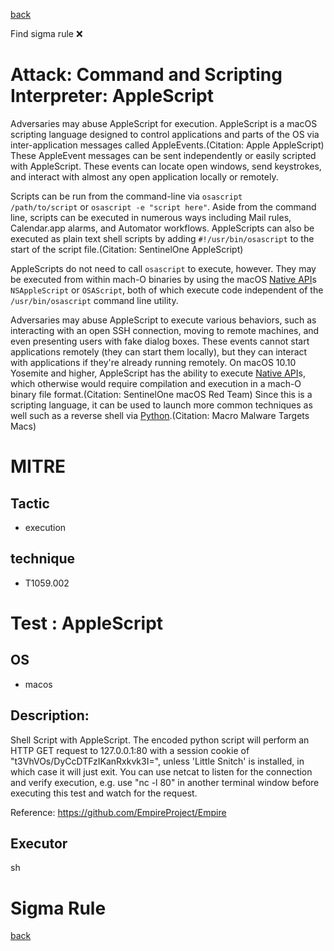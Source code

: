 
[back](../index.md)

Find sigma rule :x: 

# Attack: Command and Scripting Interpreter: AppleScript 

Adversaries may abuse AppleScript for execution. AppleScript is a macOS scripting language designed to control applications and parts of the OS via inter-application messages called AppleEvents.(Citation: Apple AppleScript) These AppleEvent messages can be sent independently or easily scripted with AppleScript. These events can locate open windows, send keystrokes, and interact with almost any open application locally or remotely.

Scripts can be run from the command-line via <code>osascript /path/to/script</code> or <code>osascript -e "script here"</code>. Aside from the command line, scripts can be executed in numerous ways including Mail rules, Calendar.app alarms, and Automator workflows. AppleScripts can also be executed as plain text shell scripts by adding <code>#!/usr/bin/osascript</code> to the start of the script file.(Citation: SentinelOne AppleScript)

AppleScripts do not need to call <code>osascript</code> to execute, however. They may be executed from within mach-O binaries by using the macOS [Native API](https://attack.mitre.org/techniques/T1106)s <code>NSAppleScript</code> or <code>OSAScript</code>, both of which execute code independent of the <code>/usr/bin/osascript</code> command line utility.

Adversaries may abuse AppleScript to execute various behaviors, such as interacting with an open SSH connection, moving to remote machines, and even presenting users with fake dialog boxes. These events cannot start applications remotely (they can start them locally), but they can interact with applications if they're already running remotely. On macOS 10.10 Yosemite and higher, AppleScript has the ability to execute [Native API](https://attack.mitre.org/techniques/T1106)s, which otherwise would require compilation and execution in a mach-O binary file format.(Citation: SentinelOne macOS Red Team) Since this is a scripting language, it can be used to launch more common techniques as well such as a reverse shell via [Python](https://attack.mitre.org/techniques/T1059/006).(Citation: Macro Malware Targets Macs)

# MITRE
## Tactic
  - execution


## technique
  - T1059.002


# Test : AppleScript
## OS
  - macos


## Description:
Shell Script with AppleScript. The encoded python script will perform an HTTP GET request to 127.0.0.1:80 with a session cookie of "t3VhVOs/DyCcDTFzIKanRxkvk3I=", unless 'Little Snitch' is installed, in which case it will just exit. 
You can use netcat to listen for the connection and verify execution, e.g. use "nc -l 80" in another terminal window before executing this test and watch for the request.

Reference: https://github.com/EmpireProject/Empire


## Executor
sh

# Sigma Rule


[back](../index.md)
